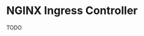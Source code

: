 # NGINX Ingress Controller

TODO

<!--
https://github.com/jesusoctavioas/terraform-on-AWS-EKS-Kubernetes-IaC-SRE/blob/main/41-EKS-NLB-TLS-externaldns/05-nlb-tls-extdns-terraform-manifests/c5-kubernetes-app3-nlb-service.tf
-->
